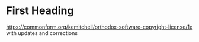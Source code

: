 # First Heading

<https://commonform.org/kemitchell/orthodox-software-copyright-license/1e> with updates and corrections
